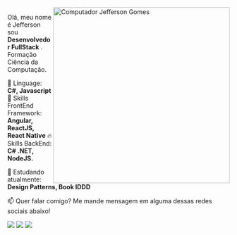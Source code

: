 <img src="https://raw.githubusercontent.com/MicaelliMedeiros/micaellimedeiros/master/image/computer-illustration.png" min-width="400px" max-width="400px" width="400px" align="right" alt="Computador Jefferson Gomes">

<p align="left">
  Olá, meu nome é Jefferson sou <strong>Desenvolvedor FullStack </strong>.<br>
  Formação Ciência da Computação.
</p>

<p align="left">
  🚀 Linguage: <strong>C#, Javascript</strong>
  🚀 Skills FrontEnd Framework: <strong>Angular, ReactJS, React Native</strong>
  🔥 Skills BackEnd: <strong>C# .NET, NodeJS.</strong>
  
</p>

<p align="left">
  🌈 Estudando atualmente: <strong>Design Patterns, Book IDDD</strong>
</p>

<p align="left">
  📫  Quer falar comigo? Me mande mensagem em alguma dessas redes sociais abaixo!
</p>

<p align="left">
<a href="mailto:jeffersontee@gmail.com" alt="Gmail">
<img src="https://img.shields.io/badge/-jeffersontee@gmail.com-e34c41?style=flat-square&labelColor=e34c41&logo=gmail&logoColor=white&link=jeffersontee@gmail.com" /></a>
  
<a href="https://www.linkedin.com/in/jefferson-gomes-b998a663" alt="Linkedin">
<img src="https://img.shields.io/badge/-Jefferson%20Gomes-blue?style=flat-square&logo=Linkedin&logoColor=white&link=https://www.linkedin.com/in/jefferson-gomes-b998a663" /></a>
  
<a href="https://twitter.com/jeffersong5" alt="Twitter">
<img src="https://img.shields.io/badge/-@jeffersong5-1ca0f1?style=flat-square&labelColor=1ca0f1&logo=twitter&logoColor=white&link=https://twitter.com/jeffersong5" /></a>
 </p>
